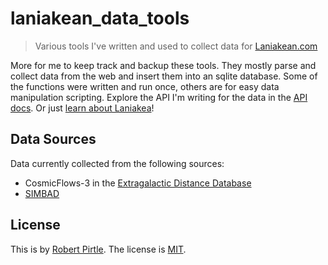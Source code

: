 # laniakean_data_tools

> Various tools I've written and used to collect data for [Laniakean.com](https://laniakean.com)

More for me to keep track and backup these tools. They mostly parse and collect data from the web and insert them into an sqlite database. Some of the functions were written and run once, others are for easy data manipulation scripting. Explore the API I'm writing for the data in the [API docs](https://laniakean.com/api). Or just [learn about Laniakea](https://laniakean.com/what-is-laniakea)!

## Data Sources

Data currently collected from the following sources:

* CosmicFlows-3 in the [Extragalactic Distance Database](http://edd.ifa.hawaii.edu/dfirst.php)
* [SIMBAD](http://simbad.u-strasbg.fr/simbad/)

## License

This is by [Robert Pirtle](https://pirtle.xyz). The license is [MIT](http://choosealicense.com/licenses/mit/).
